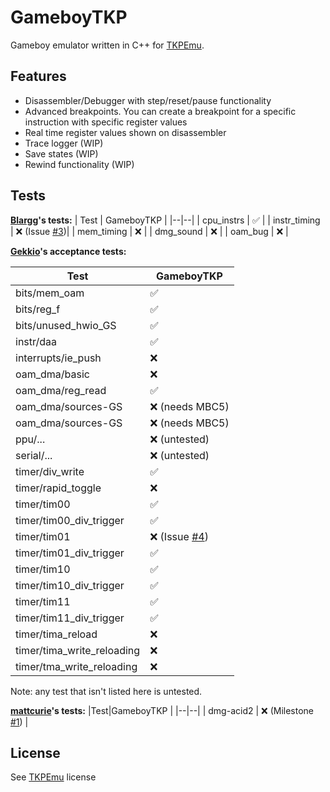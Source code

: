 # GameboyTKP
Gameboy emulator written in C++ for [TKPEmu](https://github.com/OFFTKP/TKPEmu).
## Features

 - Disassembler/Debugger with step/reset/pause functionality
 - Advanced breakpoints. You can create a breakpoint for a specific instruction with specific register values
 - Real time register values shown on disassembler
 - Trace logger (WIP)
 - Save states (WIP)
 - Rewind functionality (WIP)
## Tests
**[Blargg](https://github.com/gblargg)'s tests:**
| Test | GameboyTKP  |
|--|--|
| cpu_instrs | ✅ |
| instr_timing | ❌ (Issue [#3](https://github.com/OFFTKP/TKPEmu/issues/3))|
| mem_timing | ❌ |
| dmg_sound | ❌ |
| oam_bug | ❌ |

**[Gekkio](https://github.com/Gekkio)'s acceptance tests:**

|Test| GameboyTKP |
|--|--|
| bits/mem_oam | ✅ |
| bits/reg_f | ✅ |
| bits/unused_hwio_GS | ✅ |
| instr/daa | ✅ |
| interrupts/ie_push | ❌ |
| oam_dma/basic | ❌ |
| oam_dma/reg_read | ✅ |
| oam_dma/sources-GS | ❌ (needs MBC5)|
| oam_dma/sources-GS | ❌ (needs MBC5)|
| ppu/... | ❌ (untested)|
| serial/... | ❌ (untested)|
| timer/div_write | ✅ |
| timer/rapid_toggle | ❌ |
| timer/tim00 | ✅ |
| timer/tim00_div_trigger | ✅ |
| timer/tim01 | ❌ (Issue [#4](https://github.com/OFFTKP/TKPEmu/issues/4))|
| timer/tim01_div_trigger | ✅ |
| timer/tim10 | ✅ |
| timer/tim10_div_trigger | ✅ |
| timer/tim11 | ✅ |
| timer/tim11_div_trigger | ✅ |
| timer/tima_reload | ❌ |
| timer/tima_write_reloading | ❌ |
| timer/tma_write_reloading | ❌ |
Note: any test that isn't listed here is untested.

**[mattcurie](https://github.com/mattcurrie)'s tests:**
|Test|GameboyTKP  |
|--|--|
| dmg-acid2 | ❌ (Milestone [#1](https://github.com/OFFTKP/TKPEmu/milestone/1)) |

## License
See [TKPEmu](https://github.com/OFFTKP/TKPEmu) license
